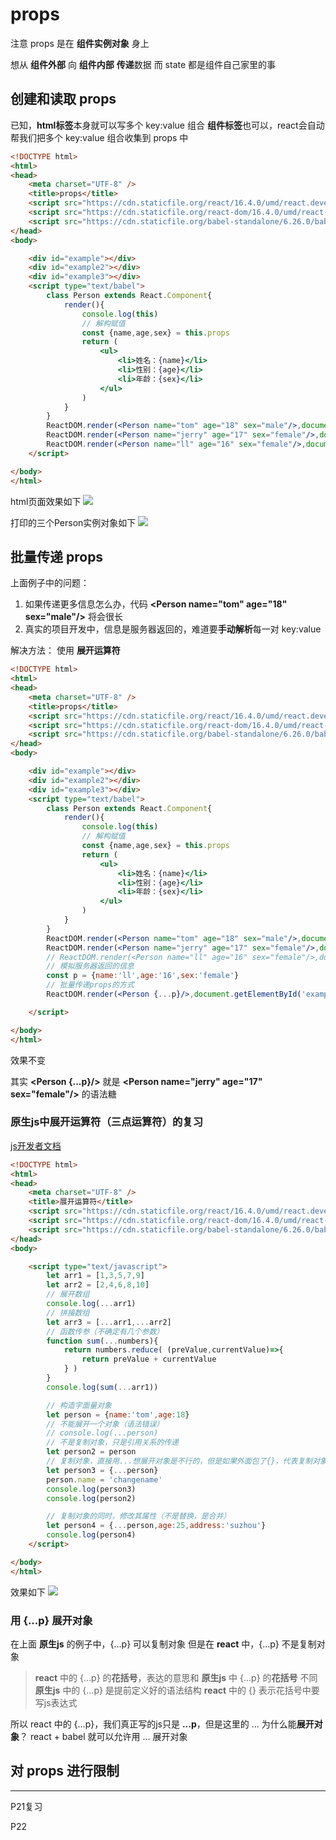 # props

注意 props 是在 **组件实例对象** 身上

想从 **组件外部** 向 **组件内部** **传递**数据
而 state 都是组件自己家里的事

## 创建和读取 props

已知，**html标签**本身就可以写多个 key:value 组合
**组件标签**也可以，react会自动帮我们把多个 key:value 组合收集到 props 中

```html
<!DOCTYPE html>
<html>
<head>
    <meta charset="UTF-8" />
    <title>props</title>
    <script src="https://cdn.staticfile.org/react/16.4.0/umd/react.development.js"></script>
    <script src="https://cdn.staticfile.org/react-dom/16.4.0/umd/react-dom.development.js"></script>
    <script src="https://cdn.staticfile.org/babel-standalone/6.26.0/babel.min.js"></script>
</head>
<body>

    <div id="example"></div>
    <div id="example2"></div>
    <div id="example3"></div>
    <script type="text/babel">
        class Person extends React.Component{
            render(){
                console.log(this)
                // 解构赋值
                const {name,age,sex} = this.props
                return (
                    <ul>
                        <li>姓名：{name}</li>
                        <li>性别：{age}</li>
                        <li>年龄：{sex}</li>
                    </ul>
                )
            }
        }
        ReactDOM.render(<Person name="tom" age="18" sex="male"/>,document.getElementById('example'))
        ReactDOM.render(<Person name="jerry" age="17" sex="female"/>,document.getElementById('example2'))
        ReactDOM.render(<Person name="ll" age="16" sex="female"/>,document.getElementById('example3'))
    </script>

</body>
</html>
```

html页面效果如下
![](resources/2023-11-27-23-34-35.png)

打印的三个Person实例对象如下
![](resources/2023-11-27-23-37-08.png)

## 批量传递 props

上面例子中的问题：
1. 如果传递更多信息怎么办，代码 **\<Person name="tom" age="18" sex="male"/\>** 将会很长
2. 真实的项目开发中，信息是服务器返回的，难道要**手动解析**每一对 key:value

解决方法：
使用 **展开运算符**

```html
<!DOCTYPE html>
<html>
<head>
    <meta charset="UTF-8" />
    <title>props</title>
    <script src="https://cdn.staticfile.org/react/16.4.0/umd/react.development.js"></script>
    <script src="https://cdn.staticfile.org/react-dom/16.4.0/umd/react-dom.development.js"></script>
    <script src="https://cdn.staticfile.org/babel-standalone/6.26.0/babel.min.js"></script>
</head>
<body>

    <div id="example"></div>
    <div id="example2"></div>
    <div id="example3"></div>
    <script type="text/babel">
        class Person extends React.Component{
            render(){
                console.log(this)
                // 解构赋值
                const {name,age,sex} = this.props
                return (
                    <ul>
                        <li>姓名：{name}</li>
                        <li>性别：{age}</li>
                        <li>年龄：{sex}</li>
                    </ul>
                )
            }
        }
        ReactDOM.render(<Person name="tom" age="18" sex="male"/>,document.getElementById('example'))
        ReactDOM.render(<Person name="jerry" age="17" sex="female"/>,document.getElementById('example2'))
        // ReactDOM.render(<Person name="ll" age="16" sex="female"/>,document.getElementById('example3'))
        // 模拟服务器返回的信息
        const p = {name:'ll',age:'16',sex:'female'}
        // 批量传递props的方式
        ReactDOM.render(<Person {...p}/>,document.getElementById('example3'))

    </script>

</body>
</html>
```

效果不变

其实 **\<Person {...p}/\>** 就是 **\<Person name="jerry" age="17" sex="female"/\>** 的语法糖

### 原生js中展开运算符（三点运算符）的复习

[js开发者文档](https://developer.mozilla.org/zh-CN/docs/Web/JavaScript)

```html
<!DOCTYPE html>
<html>
<head>
    <meta charset="UTF-8" />
    <title>展开运算符</title>
    <script src="https://cdn.staticfile.org/react/16.4.0/umd/react.development.js"></script>
    <script src="https://cdn.staticfile.org/react-dom/16.4.0/umd/react-dom.development.js"></script>
    <script src="https://cdn.staticfile.org/babel-standalone/6.26.0/babel.min.js"></script>
</head>
<body>

    <script type="text/javascript">
        let arr1 = [1,3,5,7,9]
        let arr2 = [2,4,6,8,10]
        // 展开数组
        console.log(...arr1)
        // 拼接数组
        let arr3 = [...arr1,...arr2]
        // 函数传参（不确定有几个参数）
        function sum(...numbers){
            return numbers.reduce( (preValue,currentValue)=>{
                return preValue + currentValue
            } )
        }
        console.log(sum(...arr1))

        // 构造字面量对象
        let person = {name:'tom',age:18}
        // 不能展开一个对象（语法错误）
        // console.log(...person)
        // 不是复制对象，只是引用关系的传递
        let person2 = person
        // 复制对象，直接用...想展开对象是不行的，但是如果外面包了{}，代表复制对象（语法正确）
        let person3 = {...person}
        person.name = 'changename'
        console.log(person3)
        console.log(person2)

        // 复制对象的同时，修改其属性（不是替换，是合并）
        let person4 = {...person,age:25,address:'suzhou'}
        console.log(person4)
    </script>

</body>
</html>
```

效果如下
![](resources/2023-11-28-00-21-24.png)

### 用 \{...p\} 展开对象

在上面 **原生js** 的例子中，\{...p\} 可以复制对象
但是在 **react** 中，\{...p\} 不是复制对象
> **react** 中的 \{...p\} 的**花括号**，表达的意思和 **原生js** 中 \{...p\} 的**花括号** 不同
> **原生js** 中的 \{...p\} 是提前定义好的语法结构
> **react** 中的 \{\} 表示花括号中要写js表达式

所以 react 中的 \{...p\}，我们真正写的js只是 **...p**，但是这里的 ... 为什么能**展开对象**？
react + babel 就可以允许用 ... 展开对象

## 对 props 进行限制























---



P21复习


P22

